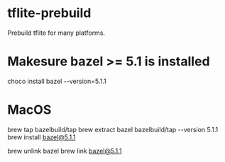 # tflite-prebuild
Prebuild tflite for many platforms.

# Makesure bazel >= 5.1 is installed
choco install bazel --version=5.1.1


# MacOS
brew tap bazelbuild/tap
brew extract bazel bazelbuild/tap --version 5.1.1
brew install bazel@5.1.1

brew unlink bazel
brew link bazel@5.1.1